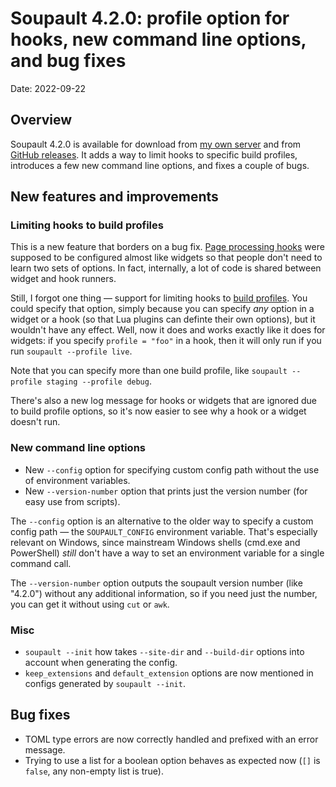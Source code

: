 <h1 id="post-title">Soupault 4.2.0: profile option for hooks, new command line options, and bug fixes</h1>

<p>Date: <time id="post-date">2022-09-22</time> </p>

## Overview

<p id="post-excerpt">
Soupault 4.2.0 is available for download from <a href="https://files.baturin.org/software/soupault/4.2.0">my own server</a>
and from <a href="https://github.com/PataphysicalSociety/soupault/releases/tag/4.2.0">GitHub releases</a>.
It adds a way to limit hooks to specific build profiles, introduces a few new command line options,
and fixes a couple of bugs.
</p>

## New features and improvements

### Limiting hooks to build profiles

This is a new feature that borders on a bug fix. [Page processing hooks](/reference-manual/#page-processing-hooks) were supposed to be configured
almost like widgets so that people don't need to learn two sets of options.
In fact, internally, a lot of code is shared between widget and hook runners.

Still, I forgot one thing — support for limiting hooks to [build profiles](/reference-manual/#build-profiles).
You could specify that option, simply because you can specify _any_ option in a widget or a hook
(so that Lua plugins can definte their own options), but it wouldn't have any effect.
Well, now it does and works exactly like it does for widgets: if you specify `profile = "foo"`
in a hook, then it will only run if you run `soupault --profile live`.

Note that you can specify more than one build profile, like `soupault --profile staging --profile debug`.

There's also a new log message for hooks or widgets that are ignored due to build profile options,
so it's now easier to see why a hook or a widget doesn't run.

### New command line options

* New `--config` option for specifying custom config path without the use of environment variables.
* New `--version-number` option that prints just the version number (for easy use from scripts).

The `--config` option is an alternative to the older way to specify a custom config path — the `SOUPAULT_CONFIG`
environment variable. That's especially relevant on Windows, since mainstream Windows shells
(cmd.exe and PowerShell) _still_ don't have a way to set an environment variable for a single command call.

The `--version-number` option outputs the soupault version number (like "4.2.0") without any additional information,
so if you need just the number, you can get it without using `cut` or `awk`.

### Misc 

* `soupault --init` how takes `--site-dir` and `--build-dir` options into account when generating the config.
* `keep_extensions` and `default_extension` options are now mentioned in configs generated by `soupault --init`.

## Bug fixes

* TOML type errors are now correctly handled and prefixed with an error message.
* Trying to use a list for a boolean option behaves as expected now (`[]` is `false`, any non-empty list is true).

